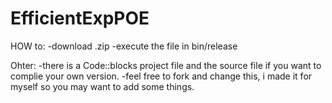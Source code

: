 EfficientExpPOE
===============

HOW to:
-download .zip
-execute the file in bin/release

Ohter:
-there is a Code::blocks project file and the source file if you want to complie your own version.
-feel free to fork and change this, i made it for myself so you may want to add some things.
